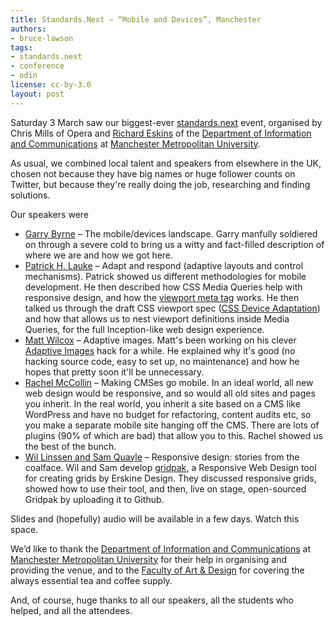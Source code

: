 ```yaml
---
title: Standards.Next — “Mobile and Devices”, Manchester
authors:
- bruce-lawson
tags:
- standards.next
- conference
- odin
license: cc-by-3.0
layout: post
---
```


<p>Saturday 3 March saw our biggest-ever <a href="http://www.standards-next.org">standards.next</a> event, organised by Chris Mills of Opera and <a href="http://twitter.com/eskins" target="_blank">Richard Eskins</a> of the <a href="http://www2.hlss.mmu.ac.uk/information-communications/" target="_blank">Department of Information and Communications</a> at  <a href="http://www.mmu.ac.uk/" target="_blank">Manchester Metropolitan University</a>.</p>

<p>As usual, we combined local talent and speakers from elsewhere in the UK, chosen not because they have big names or huge follower counts on Twitter, but because they&#39;re really doing the job, researching and finding solutions.</p>

<p>Our speakers were</p>


<ul>
<li><a href="http://www.simplemindedgeek.com/">Garry Byrne</a> – The mobile/devices landscape. Garry manfully soldiered on through a severe cold to bring us a witty and fact-filled description of where we are and how we got here.</li>
<li><a href="http://www.splintered.co.uk/">Patrick H. Lauke</a> – Adapt and respond (adaptive layouts and control
mechanisms). Patrick showed us different methodologies for mobile development. He then described how CSS Media Queries help with responsive design, and how the <a href="http://dev.opera.com/articles/view/love-your-devices-adaptive-web-design-with-media-queries-viewport-and-more/" target="_blank">viewport meta tag</a> works. He then talked us through the draft CSS viewport spec (<a href="http://dev.w3.org/csswg/css-device-adapt/" target="_blank">CSS Device Adaptation</a>) and how that allows us to nest viewport definitions inside Media Queries, for the full Inception-like web design experience.</li>
<li><a href="http://mattwilcox.net/">Matt Wilcox</a> – Adaptive images. Matt&#39;s been working on his clever <a href="http://adaptive-images.com/" target="_blank">Adaptive Images</a> hack for a while. He explained why it&#39;s good (no hacking source code, easy to set up, no maintenance) and how he hopes that pretty soon it&#39;ll be unnecessary.</li>
<li><a href="http://compass-design.co.uk/">Rachel McCollin</a> – Making CMSes go mobile. In an ideal world, all new web design would be responsive, and so would all old sites and pages you inherit. In the real world, you inherit a site based on a CMS like WordPress and have no budget for refactoring, content audits etc, so you make a separate mobile site hanging off the CMS. There are lots of plugins (90% of which are bad) that allow you to this. Rachel showed us the best of the bunch.</li>
<li><a href="http://erskinedesign.com/">Wil Linssen and Sam Quayle</a> – Responsive design: stories from the coalface. Wil and Sam develop <a href="http://gridpak.com/" target="_blank">gridpak</a>, a Responsive Web Design tool for creating grids by Erskine Design. They discussed responsive grids, showed how to use their tool, and then, live on stage, open-sourced Gridpak by uploading it to Github.</li>
</ul>

<p>Slides and (hopefully) audio will be available in a few days. Watch this space.<p>

<p>We&#8217;d like to thank the <a href="http://www.hlss.mmu.ac.uk/information-communications/">Department of Information and Communications</a> at <a href="http://www.mmu.ac.uk">Manchester Metropolitan University</a> for their help in organising and providing the venue, and to the <a href="http://www.artdes.mmu.ac.uk/">Faculty of Art &amp; Design</a> for covering the always essential tea and coffee supply.</p>


<p>And, of course, huge thanks to all our speakers, all the students who helped, and all the attendees.</p>
</p></p>
